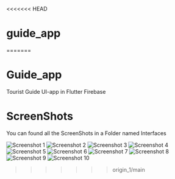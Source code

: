 <<<<<<< HEAD
# guide_app


=======
# Guide_app
Tourist Guide UI-app in Flutter Firebase
# ScreenShots
You can found all the ScreenShots in a Folder named Interfaces

![Screenshot 1](https://github.com/abir739/Guide_app/blob/main/Interfaces/3.jpg)
![Screenshot 2](https://github.com/abir739/Guide_app/blob/main/Interfaces/4.1.jpg)
![Screenshot 3](https://github.com/abir739/Guide_app/blob/main/Interfaces/4.jpg)
![Screenshot 4](https://github.com/abir739/Guide_app/blob/main/Interfaces/5.jpg)
![Screenshot 5](https://github.com/abir739/Guide_app/blob/main/Interfaces/6.jpg)
![Screenshot 6](https://github.com/abir739/Guide_app/blob/main/Interfaces/7.jpg)
![Screenshot 7](https://github.com/abir739/Guide_app/blob/main/Interfaces/8.jpg)
![Screenshot 8](https://github.com/abir739/Guide_app/blob/main/Interfaces/9.jpg)
![Screenshot 9](https://github.com/abir739/Guide_app/blob/main/Interfaces/act_cate.jpg)
![Screenshot 10](https://github.com/abir739/Guide_app/blob/main/Interfaces/act_detail1.jpg)

>>>>>>> origin_1/main
